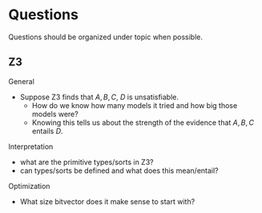 # Questions

Questions should be organized under topic when possible.

## Z3

General

- Suppose Z3 finds that ${ A, B, C, ~D }$ is unsatisfiable.
  - How do we know how many models it tried and how big those models were?
  - Knowing this tells us about the strength of the evidence that ${ A, B, C }$ entails $D$.

Interpretation

- what are the primitive types/sorts in Z3?
- can types/sorts be defined and what does this mean/entail?

Optimization

- What size bitvector does it make sense to start with?
